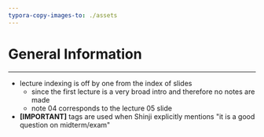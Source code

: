 ```yaml
---
typora-copy-images-to: ./assets
---
```


# General Information

___



- lecture indexing is off by one from the index of slides
  - since the first lecture is a very broad intro and therefore no notes are made 
  - note 04 corresponds to the lecture 05 slide
- **[IMPORTANT]** tags are used when Shinji explicitly mentions "it is a good question on midterm/exam"
